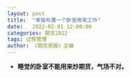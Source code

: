```yaml
---
layout: post
title:  "单独布置一个卧室用来工作"
date:   2022-02-01 12:00:00
categories: 期货2022
tags: 过程管理
author: 《期货周报》主编
---
```


* **睡觉的卧室不能用来炒期货，气场不对。**
